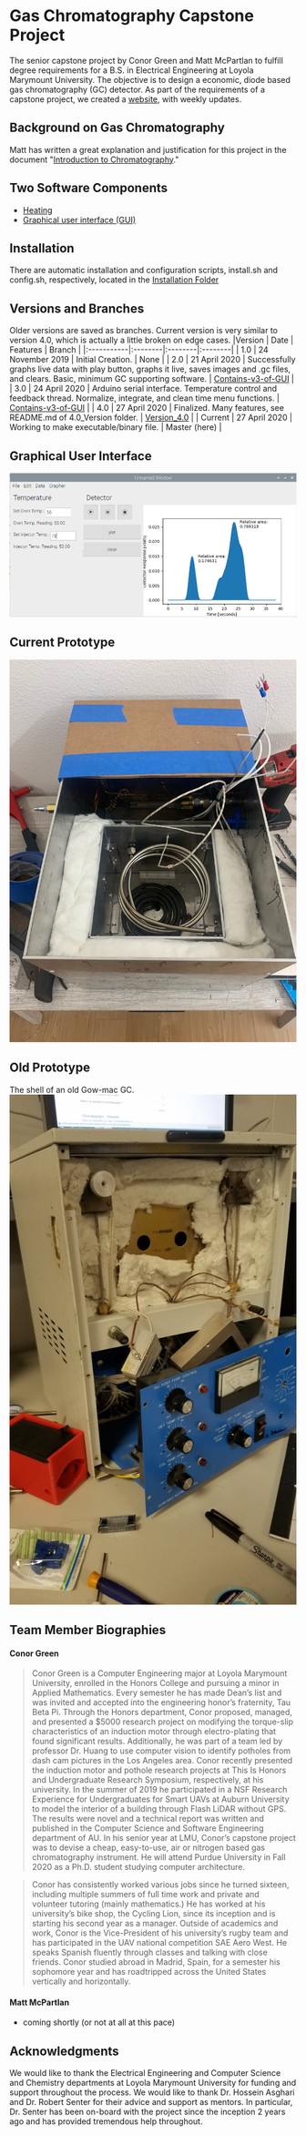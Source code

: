 # Gas Chromatography Capstone Project
The senior capstone project by Conor Green and Matt McPartlan to fulfill degree requirements for a B.S. in Electrical Engineering at Loyola Marymount University. The objective is to design a economic, diode based gas chromatography (GC) detector. As part of the requirements of a capstone project, we created a [website](https://gaschromatographycapstone.wordpress.com/), with weekly updates.

## Background on Gas Chromatography
Matt has written a great explanation and justification for this project in the document "[Introduction to Chromatography](https://github.com/cgreen18/Gas-Chromatography/blob/master/Documentation/Introduction%20to%20Chromatography.pdf)."

## Two Software Components 
* [Heating](https://github.com/cgreen18/Gas-Chromatography/tree/master/Heating)
* [Graphical user interface (GUI)](https://github.com/cgreen18/Gas-Chromatography/tree/master/GUI)

## Installation
There are automatic installation and configuration scripts, install.sh and config.sh, respectively, located in the [Installation Folder](https://github.com/cgreen18/Gas-Chromatography/tree/master/Installation)

## Versions and Branches
Older versions are saved as branches. Current version is very similar to version 4.0, which is actually a little broken on edge cases.
|Version     | Date | Features | Branch |
|:-----------|:--------|:--------|:--------|
| 1.0 | 24 November 2019 | Initial Creation. | None |
| 2.0 | 21 April 2020 | Successfully graphs live data with play button, graphs it live, saves images and .gc files, and clears. Basic, minimum GC supporting software. | [Contains-v3-of-GUI](https://github.com/cgreen18/Gas-Chromatography/tree/Contains-v3-of-GUI/GUI) |
| 3.0 | 24 April 2020 | Arduino serial interface. Temperature control and feedback thread. Normalize, integrate, and clean time menu functions. | [Contains-v3-of-GUI](https://github.com/cgreen18/Gas-Chromatography/tree/Contains-v3-of-GUI/GUI) |
| 4.0 | 27 April 2020 | Finalized. Many features, see README.md of 4.0_Version folder. | [Version_4.0](https://github.com/cgreen18/Gas-Chromatography/tree/Version_4.0/GUI) |
| Current | 27 April 2020 | Working to make executable/binary file. | Master (here) |

## Graphical User Interface
![GUI](https://github.com/cgreen18/Gas-Chromatography/blob/master/images/GC_Demo_Operation.png)

## Current Prototype
![Current Prototype Dis-assembled](https://github.com/cgreen18/Gas-Chromatography/blob/master/images/GC_Unfinished.jpg)

## Old Prototype
The shell of an old Gow-mac GC.
![Gow-mac_Taken_Apart](https://github.com/cgreen18/Gas-Chromatography/blob/master/images/Galmac.jpg)

## Team Member Biographies

#### Conor Green
> Conor Green is a Computer Engineering major at Loyola Marymount University, enrolled in the Honors College and pursuing a minor in Applied Mathematics. Every semester he has made Dean’s list and was invited and accepted into the engineering honor’s fraternity, Tau Beta Pi. Through the Honors department, Conor proposed, managed, and presented a $5000 research project on modifying the torque-slip characteristics of an induction motor through electro-plating that found significant results. Additionally, he was part of a team led by professor Dr. Huang to use computer vision to identify potholes from dash cam pictures in the Los Angeles area. Conor recently presented the induction motor and pothole research projects at This Is Honors and Undergraduate Research Symposium, respectively, at his university. In the summer of 2019 he participated in a NSF Research Experience for Undergraduates for Smart UAVs at Auburn University to model the interior of a building through Flash LiDAR without GPS. The results were novel and a technical report was written and published in the Computer Science and Software Engineering department of AU. In his senior year at LMU, Conor’s capstone project was to devise a cheap, easy-to-use, air or nitrogen based gas chromatography instrument. He will attend Purdue University in Fall 2020 as a Ph.D. student studying computer architecture.

> Conor has consistently worked various jobs since he turned sixteen, including multiple summers of full time work and private and volunteer tutoring (mainly mathematics.) He has worked at his university’s bike shop, the Cycling Lion, since its inception and is starting his second year as a manager. Outside of academics and work, Conor is the Vice-President of his university’s rugby team and has participated in the UAV national competition SAE Aero West. He speaks Spanish fluently through classes and talking with close friends. Conor studied abroad in Madrid, Spain, for a semester his sophomore year and has roadtripped across the United States vertically and horizontally.


#### Matt McPartlan
* coming shortly (or not at all at this pace)

## Acknowledgments
We would like to thank the Electrical Engineering and Computer Science and Chemistry departments at Loyola Marymount University for funding and support throughout the process. We would like to thank Dr. Hossein Asghari and Dr. Robert Senter for their advice and support as mentors. In particular, Dr. Senter has been on-board with the project since the inception 2 years ago and has provided tremendous help throughout.

